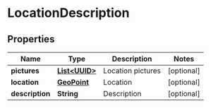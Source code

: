 
# LocationDescription

## Properties
Name | Type | Description | Notes
------------ | ------------- | ------------- | -------------
**pictures** | [**List&lt;UUID&gt;**](UUID.md) | Location pictures |  [optional]
**location** | [**GeoPoint**](GeoPoint.md) | Location |  [optional]
**description** | **String** | Description |  [optional]



